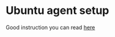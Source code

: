 Ubuntu agent setup
==============================

Good instruction you can read [here](https://devopscube.com/setup-slaves-on-jenkins-2)
